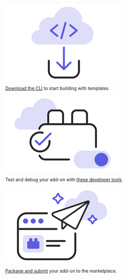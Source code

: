 
<TextBlock slots="image, text" width="33%" theme="light" className="developerTool" />

![MSFT Teams logo](../images/Developer_Tool_1.svg)

[Download the CLI](https://adobe.io) to start building with templates.

<TextBlock slots="image, text" width="33%"  theme="light" className="developerTool" />

![JIRA Cloud logo](../images/Developer_Tool_2.svg)

Test and debug your add-on with [these developer tools](https://adobe.io).

<TextBlock slots="image, text" width="33%"  theme="light" className="developerTool" />

![Slack logo](../images/Developer_Tool_3.svg)

[Package and submit]((https://adobe.io)) your add-on to the marketplace.